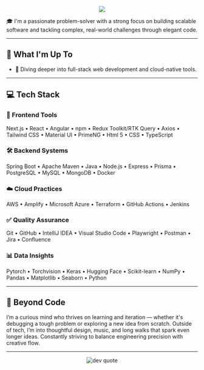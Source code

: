 <p align="center">
  <img src="https://readme-typing-svg.demolab.com/?lines=Hi+there!+👋;I+am+Bofeng&center=true&size=28&duration=3000">
</p>

🎓 I'm a passionate problem-solver with a strong focus on building scalable software and tackling complex, real-world challenges through elegant code.

---

## 🚀 What I'm Up To

- 🧠 Diving deeper into full-stack web development and cloud-native tools.

---

## 💻 Tech Stack

### 🔧 Frontend Tools  
Next.js • React • Angular • npm • Redux Toolkit/RTK Query • Axios • Tailwind CSS • Material UI • PrimeNG • Html 5 • CSS • TypeScript

### 🛠️ Backend Systems  
Spring Boot • Apache Maven • Java • Node.js • Express • Prisma • PostgreSQL • MySQL • MongoDB • Docker

### ☁️ Cloud Practices  
AWS • Amplify • Microsoft Azure • Terraform • GitHub Actions • Jenkins

### ✅ Quality Assurance  
Git • GitHub • IntelliJ IDEA • Visual Studio Code • Playwright • Postman • Jira • Confluence

### 📊 Data Insights  
Pytorch • Torchvision • Keras • Hugging Face • Scikit-learn • NumPy • Pandas • Matplotlib • Seaborn • Python

---

## 🧩 Beyond Code

I’m a curious mind who thrives on learning and iteration — whether it's debugging a tough problem or exploring a new idea from scratch. Outside of tech, I’m into thoughtful design, music, and long walks that spark even longer ideas. Constantly striving to balance engineering precision with creative flow.

---

<p align="center">
  <img src="https://quotes-github-readme.vercel.app/api?type=horizontal&theme=tokyonight" alt="dev quote" />
</p>
